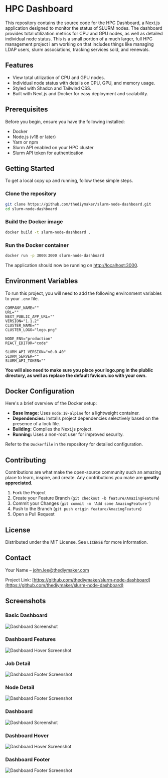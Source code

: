 
# HPC Dashboard

This repository contains the source code for the HPC Dashboard, a Next.js application designed to monitor the status of SLURM nodes. The dashboard provides total utilization metrics for CPU and GPU nodes, as well as detailed individual node status. This is a small portion of a much larger, full HPC management project i am working on that includes things like managing LDAP users, slurm associations, tracking services sold, and renewals.

## Features

- View total utilization of CPU and GPU nodes.
- Individual node status with details on CPU, GPU, and memory usage.
- Styled with Shadcn and Tailwind CSS.
- Built with Next.js and Docker for easy deployment and scalability.

## Prerequisites

Before you begin, ensure you have the following installed:
- Docker
- Node.js (v18 or later)
- Yarn or npm
- Slurm API enabled on your HPC cluster
- Slurm API token for authentication

## Getting Started

To get a local copy up and running, follow these simple steps.

### Clone the repository

```bash
git clone https://github.com/thediymaker/slurm-node-dashboard.git
cd slurm-node-dashboard
```

### Build the Docker image

```bash
docker build -t slurm-node-dashboard .
```

### Run the Docker container

```bash
docker run -p 3000:3000 slurm-node-dashboard
```

The application should now be running on [http://localhost:3000](http://localhost:3000).

## Environment Variables

To run this project, you will need to add the following environment variables to your `.env` file.

```plaintext
COMPANY_NAME=""
URL=""
NEXT_PUBLIC_APP_URL=""
VERSION="1.1.2"
CLUSTER_NAME=""
CLUSTER_LOGO="logo.png"

NODE_ENV="production"
REACT_EDITOR="code"

SLURM_API_VERSION="v0.0.40"
SLURM_SERVER=""
SLURM_API_TOKEN=""
```

**You will also need to make sure you place your logo.png in the plublic directory, as well as replace the default favicon.ico with your own.**


## Docker Configuration

Here's a brief overview of the Docker setup:

- **Base Image:** Uses `node:18-alpine` for a lightweight container.
- **Dependencies:** Installs project dependencies selectively based on the presence of a lock file.
- **Building:** Compiles the Next.js project.
- **Running:** Uses a non-root user for improved security.

Refer to the `Dockerfile` in the repository for detailed configuration.

## Contributing

Contributions are what make the open-source community such an amazing place to learn, inspire, and create. Any contributions you make are **greatly appreciated**.

1. Fork the Project
2. Create your Feature Branch (`git checkout -b feature/AmazingFeature`)
3. Commit your Changes (`git commit -m 'Add some AmazingFeature'`)
4. Push to the Branch (`git push origin feature/AmazingFeature`)
5. Open a Pull Request

## License

Distributed under the MIT License. See `LICENSE` for more information.

## Contact

Your Name – [john.lee@thediymaker.com](mailto:john.lee@thediymaker.com)

Project Link: [https://github.com/thediymaker/slurm-node-dashboard](https://github.com/thediymaker/slurm-node-dashboard)

## Screenshots

###  Basic Dashboard
![Dashboard Screenshot](/images/basic_screenshot.png "Basic Dashboard")

### Dashboard Features
![Dashboard Hover Screenshot](/images/features_screenshot.png "Features")

### Job Detail
![Dashboard Footer Screenshot](/images/job_detail_screenshot.png "Job Detail")

### Node Detail
![Dashboard Footer Screenshot](/images/node_job_details_screenshot.png "Basic Job Detail")

### Dashboard
![Dashboard Screenshot](/images/dashboard_screenshot.png "Dashboard Overview")

### Dashboard Hover
![Dashboard Hover Screenshot](/images/dashboard_screenshot2.png "Hover Status")

### Dashboard Footer
![Dashboard Footer Screenshot](/images/dashboard_screenshot3.png "Footer")
